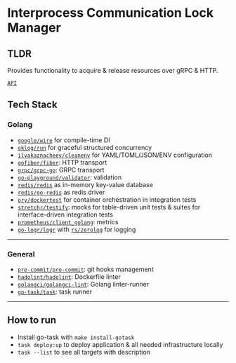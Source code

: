 # Interprocess Communication Lock Manager

## TLDR

Provides functionality to acquire & release resources over gRPC & HTTP.

[`API`](https://github.com/ruslanSorokin/lock-manager-api)

## Tech Stack

### Golang

- [`google/wire`](https://github.com/google/wire) for compile-time DI
- [`oklog/run`](https://github.com/oklog/run) for graceful structured
  concurrency
- [`ilyakaznacheev/cleanenv`](https://github.com/ilyakaznacheev/cleanenv) for YAML/TOML/JSON/ENV configuration
- [`gofiber/fiber`](https://github.com/gofiber): HTTP transport
- [`grpc/grpc-go`](https://github.com/grpc/grpc-go): GRPC transport
- [`go-playground/validator`](https://github.com/go-playground/validator): validation
- [`redis/redis`](https://github.com/redis/redis) as in-memory key-value database
- [`redis/go-redis`](https://github.com/redis/go-redis) as redis driver
- [`ory/dockertest`](https://github.com/ory/dockertest) for container
  orchestration in integration tests
- [`stretchr/testify`](https://github.com/stretchr/testify): mocks for table-driven unit
  tests & suites for interface-driven integration tests
- [`prometheus/client_golang`](https://github.com/prometheus/client_golang): metrics
- [`go-logr/logr`](https://github.com/go-logr/logr) with [`rs/zerolog`](https://github.com/rs/zerolog) for logging

---

### General

- [`pre-commit/pre-commit`](https://github.com/pre-commit/pre-commit): git hooks management
- [`hadolint/hadolint`](https://github.com/hadolint/hadolint): Dockerfile linter
- [`golangci/golangci-lint`](https://github.com/golangci/golangci-lint): Golang linter-runner
- [`go-task/task`](https://github.com/go-task/task): task runner

---

## How to run

- Install go-task with `make install-gotask`
- `task deploy:up` to deploy application & all needed infrastructure locally
- `task --list` to see all targets with description
